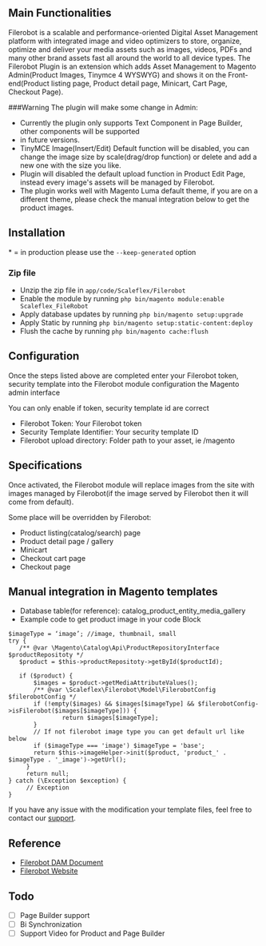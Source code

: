 ## Main Functionalities

Filerobot is a scalable and performance-oriented Digital Asset Management platform with integrated image and video
optimizers to store, organize, optimize and deliver your media assets such as images, videos, PDFs and many other
brand assets fast all around the world to all device types.
The Filerobot Plugin is an extension which adds Asset Management to Magento Admin(Product Images, Tinymce 4 WYSWYG)
and shows it on the Front-end(Product listing page, Product detail page, Minicart, Cart Page, Checkout Page).

###Warning
The plugin will make some change in Admin:

- Currently the plugin only supports Text Component in Page Builder, other components will be supported
- in future versions.
- TinyMCE Image(Insert/Edit) Default function will be disabled, you can change the image size by
  scale(drag/drop function) or delete and add a new one with the size you like.
- Plugin will disabled the default upload function in Product Edit Page, instead
  every image's assets will be managed by Filerobot.
- The plugin works well with Magento Luma default theme, if you are on a different theme, please check the manual
  integration below to get the product images.

## Installation

\* = in production please use the `--keep-generated` option

### Zip file

- Unzip the zip file in `app/code/Scaleflex/Filerobot`
- Enable the module by running `php bin/magento module:enable Scaleflex_FileRobot`
- Apply database updates by running `php bin/magento setup:upgrade`
- Apply Static by running `php bin/magento setup:static-content:deploy`
- Flush the cache by running `php bin/magento cache:flush`

## Configuration

Once the steps listed above are completed enter your Filerobot token, security template into the
Filerobot module configuration the Magento admin interface

You can only enable if token, security template id are correct

- Filerobot Token: Your Filerobot token
- Security Template Identifier: Your security template ID
- Filerobot upload directory: Folder path to your asset, ie /magento

## Specifications

Once activated, the Filerobot module will replace images from the site with images managed by Filerobot(if the image
served by Filerobot then it will come from default).

Some place will be overridden by Filerobot:

- Product listing(catalog/search) page
- Product detail page / gallery
- Minicart
- Checkout cart page
- Checkout page

## Manual integration in Magento templates

- Database table(for reference): catalog_product_entity_media_gallery
- Example code to get product image in your code Block

```injectablephp
$imageType = ‘image’; //image, thumbnail, small
try {
   /** @var \Magento\Catalog\Api\ProductRepositoryInterface  $productRepositoty */
   $product = $this->productRepositoty->getById($productId);
 
   if ($product) {
       $images = $product->getMediaAttributeValues();
       /** @var \Scaleflex\Filerobot\Model\FilerobotConfig $filerobotConfig */
       if (!empty($images) && $images[$imageType] && $filerobotConfig->isFilerobot($images[$imageType])) {
               return $images[$imageType];
       }
       // If not filerobot image type you can get default url like below
       if ($imageType === 'image') $imageType = 'base';
       return $this->imageHelper->init($product, 'product_' . $imageType . '_image')->getUrl();
     }
     return null;
} catch (\Exception $exception) {
     // Exception          
}

```

If you have any issue with the modification your template files, feel free to contact
our [support](https://www.scaleflex.com/en/contact-us).

## Reference

- [Filerobot DAM Document](https://docs.filerobot.com/go/filerobot-documentation/en/plugins-and-integrations/media-asset-widget-fmaw)
- [Filerobot Website](https://www.scaleflex.com/en/home)

## Todo

- [ ] Page Builder support
- [ ] Bi Synchronization
- [ ] Support Video for Product and Page Builder
